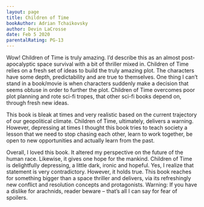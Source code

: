 ```yaml
---
layout: page
title: Children of Time
bookAuthor: Adrian Tchaikovsky
author: Devin LaCrosse
date: Feb 5 2020
parentalRating: PG-13
---
```

Wow! Children of Time is truly amazing. I’d describe this as an almost post-apocalyptic space survival with a bit of thriller mixed in. Children of Time relies on a fresh set of ideas to build the truly amazing plot. The characters have some depth, predictability and are true to themselves. One thing I can’t stand in a book/movie is when characters suddenly make a decision that seems obtuse in order to further the plot. Children of Time overcomes poor plot planning and rote sci-fi tropes, that other sci-fi books depend on, through fresh new ideas.

This book is bleak at times and very realistic based on the current trajectory of our geopolitical climate. Children of Time, ultimately, delivers a warning. However, depressing at times I thought this book tries to teach society a lesson that we need to stop chasing each other, learn to work together, be open to new opportunities and actually learn from the past. 

Overall, I loved this book. It altered my perspective on the future of the human race. Likewise, it gives one hope for the mankind. Children of Time is delightfully depressing, a little dark, ironic and hopeful. Yes, I realize that statement is very contradictory. However, it holds true. This book reaches for something bigger than a space thriller and delivers, via its refreshingly new conflict and resolution concepts and protagonists. Warning: If you have a dislike for arachnids, reader beware – that’s all I can say for fear of spoilers.
